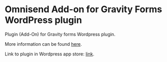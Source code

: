 # Omnisend Add-on for Gravity Forms WordPress plugin

Plugin (Add-On) for Gravity forms Wordpress plugin.

More information can be found [here](https://docs.gravityforms.com/category/developers/php-api/add-on-framework/).

Link to plugin in Wordpress app store: [link](https://wordpress.org/plugins/omnisend-for-gravity-forms-add-on/).
